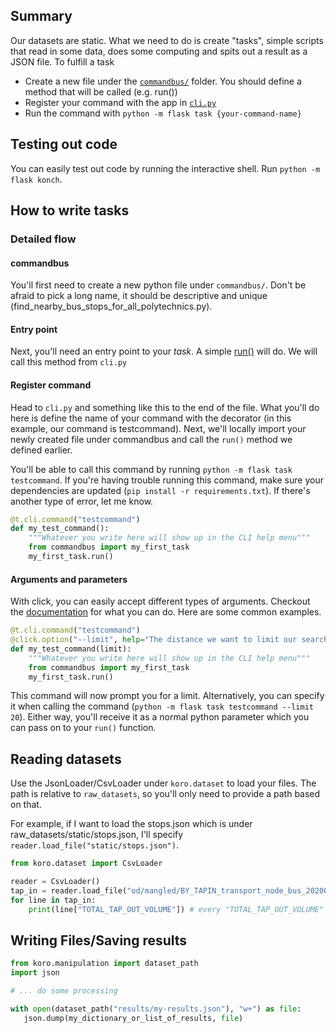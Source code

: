 ## Summary
Our datasets are static. What we need to do is create "tasks", simple scripts that read in some data, does some computing and spits out a result as a JSON file. To fulfill a task
- Create a new file under the [`commandbus/`](https://github.com/ict1002-42/flaxen-spade/blob/master/commandbus/my_first_task.py) folder. You should define a method that will be called (e.g. run())
- Register your command with the app in [`cli.py`](https://github.com/ict1002-42/flaxen-spade/blob/master/cli.py#L43)
- Run the command with `python -m flask task {your-command-name}`

## Testing out code
You can easily test out code by running the interactive shell. Run `python -m flask konch`.

## How to write tasks

### Detailed flow

#### commandbus
You'll first need to create a new python file under `commandbus/`. Don't be afraid to pick a long name, it should be descriptive and unique (find_nearby_bus_stops_for_all_polytechnics.py).

#### Entry point
Next, you'll need an entry point to your *task*. A simple [run()](https://github.com/ict1002-42/flaxen-spade/blob/master/commandbus/my_first_task.py) will do. We will call this method from `cli.py`

#### Register command
Head to `cli.py` and something like this to the end of the file. What you'll do here is define the name of your command with the decorator (in this example, our command is testcommand). Next, we'll locally import your newly created file under commandbus and call the `run()` method we defined earlier.

You'll be able to call this command by running `python -m flask task testcommand`. If you're having trouble running this command, make sure your dependencies are updated (`pip install -r requirements.txt`). If there's another type of error, let me know.

```python
@t.cli.command("testcommand")
def my_test_command():
    """Whatever you write here will show up in the CLI help menu"""
    from commandbus import my_first_task
    my_first_task.run()
```

#### Arguments and parameters
With click, you can easily accept different types of arguments. Checkout the [documentation](https://click.palletsprojects.com/en/7.x/) for what you can do. Here are some common examples.

```python
@t.cli.command("testcommand")
@click.option("--limit", help="The distance we want to limit our search", prompt="Limit")
def my_test_command(limit):
    """Whatever you write here will show up in the CLI help menu"""
    from commandbus import my_first_task
    my_first_task.run()
```

This command will now prompt you for a limit. Alternatively, you can specify it when calling the command (`python -m flask task testcommand --limit 20`). Either way, you'll receive it as a normal python parameter which you can pass on to your `run()` function.

## Reading datasets
Use the JsonLoader/CsvLoader under `koro.dataset` to load your files. The path is relative to `raw_datasets`, so you'll only need to provide a path based on that.

For example, if I want to load the stops.json which is under raw_datasets/static/stops.json, I'll specify `reader.load_file("static/stops.json")`. 

```python
from koro.dataset import CsvLoader

reader = CsvLoader()
tap_in = reader.load_file("od/mangled/BY_TAPIN_transport_node_bus_202006.csv")
for line in tap_in:
    print(line["TOTAL_TAP_OUT_VOLUME"]) # every "TOTAL_TAP_OUT_VOLUME" field
```


## Writing Files/Saving results
```python
from koro.manipulation import dataset_path
import json

# ... do some processing

with open(dataset_path("results/my-results.json"), "w+") as file:
   json.dump(my_dictionary_or_list_of_results, file)
```
